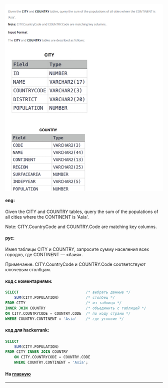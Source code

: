 ### 

<img src="./art/46.png" alt="solution" >

#### eng:
Given the CITY and COUNTRY tables, query the sum of the populations of all cities where the CONTINENT is 'Asia'.

Note: CITY.CountryCode and COUNTRY.Code are matching key columns.


#### рус:
Имея таблицы CITY и COUNTRY, запросите сумму населения всех городов, где CONTINENT — «Азия».

Примечание. CITY.CountryCode и COUNTRY.Code соответствуют ключевым столбцам.


#### код с коментариями:
```sql
SELECT                              /* выбрать данные */
    SUM(CITY.POPULATION)            /* столбец */
FROM CITY                           /* из таблицы */
INNER JOIN COUNTRY                  /* объединить с таблицей */
ON CITY.COUNTRYCODE = COUNTRY.CODE  /* по коду страны */
WHERE COUNTRY.CONTINENT = 'Asia'    /* где условие */
```

#### код для hackerrank:
```sql
SELECT
    SUM(CITY.POPULATION)
FROM CITY INNER JOIN COUNTRY
    ON CITY.COUNTRYCODE = COUNTRY.CODE
    WHERE COUNTRY.CONTINENT = 'Asia';
```


#### На [главную](https://github.com/BEPb/hackerrank_sql#readme)

---